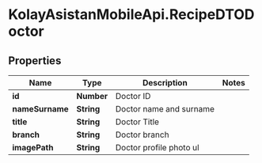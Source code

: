 # KolayAsistanMobileApi.RecipeDTODoctor

## Properties

Name | Type | Description | Notes
------------ | ------------- | ------------- | -------------
**id** | **Number** | Doctor ID | 
**nameSurname** | **String** | Doctor name and surname | 
**title** | **String** | Doctor Title | 
**branch** | **String** | Doctor branch | 
**imagePath** | **String** | Doctor profile photo ul | 


